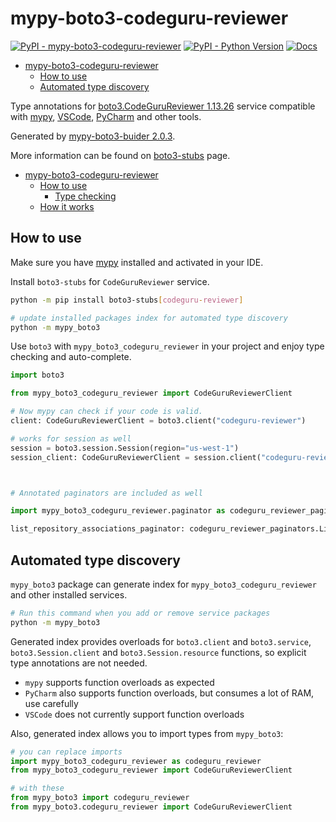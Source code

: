 # mypy-boto3-codeguru-reviewer

[![PyPI - mypy-boto3-codeguru-reviewer](https://img.shields.io/pypi/v/mypy-boto3-codeguru-reviewer.svg?color=blue)](https://pypi.org/project/mypy-boto3-codeguru-reviewer)
[![PyPI - Python Version](https://img.shields.io/pypi/pyversions/mypy-boto3-codeguru-reviewer.svg?color=blue)](https://pypi.org/project/mypy-boto3-codeguru-reviewer)
[![Docs](https://img.shields.io/readthedocs/mypy-boto3-builder.svg?color=blue)](https://mypy-boto3-builder.readthedocs.io/)

- [mypy-boto3-codeguru-reviewer](#mypy-boto3-codeguru-reviewer)
  - [How to use](#how-to-use)
  - [Automated type discovery](#automated-type-discovery)


Type annotations for
[boto3.CodeGuruReviewer 1.13.26](https://boto3.amazonaws.com/v1/documentation/api/1.13.26/reference/services/codeguru-reviewer.html#CodeGuruReviewer) service
compatible with [mypy](https://github.com/python/mypy), [VSCode](https://code.visualstudio.com/),
[PyCharm](https://www.jetbrains.com/pycharm/) and other tools.

Generated by [mypy-boto3-buider 2.0.3](https://github.com/vemel/mypy_boto3_builder).

More information can be found on [boto3-stubs](https://pypi.org/project/boto3-stubs/) page.

- [mypy-boto3-codeguru-reviewer](#mypy-boto3-codeguru-reviewer)
  - [How to use](#how-to-use)
    - [Type checking](#type-checking)
  - [How it works](#how-it-works)

## How to use

Make sure you have [mypy](https://github.com/python/mypy) installed and activated in your IDE.

Install `boto3-stubs` for `CodeGuruReviewer` service.

```bash
python -m pip install boto3-stubs[codeguru-reviewer]

# update installed packages index for automated type discovery
python -m mypy_boto3
```

Use `boto3` with `mypy_boto3_codeguru_reviewer` in your project and enjoy type checking and auto-complete.

```python
import boto3

from mypy_boto3_codeguru_reviewer import CodeGuruReviewerClient

# Now mypy can check if your code is valid.
client: CodeGuruReviewerClient = boto3.client("codeguru-reviewer")

# works for session as well
session = boto3.session.Session(region="us-west-1")
session_client: CodeGuruReviewerClient = session.client("codeguru-reviewer")



# Annotated paginators are included as well

import mypy_boto3_codeguru_reviewer.paginator as codeguru_reviewer_paginators

list_repository_associations_paginator: codeguru_reviewer_paginators.ListRepositoryAssociationsPaginator = client.get_paginator("list_repository_associations")
```

## Automated type discovery

`mypy_boto3` package can generate index for `mypy_boto3_codeguru_reviewer` and other installed services.

```bash
# Run this command when you add or remove service packages
python -m mypy_boto3
```

Generated index provides overloads for `boto3.client` and `boto3.service`,
`boto3.Session.client` and `boto3.Session.resource` functions,
so explicit type annotations are not needed.

- `mypy` supports function overloads as expected
- `PyCharm` also supports function overloads, but consumes a lot of RAM, use carefully
- `VSCode` does not currently support function overloads

Also, generated index allows you to import types from `mypy_boto3`:

```python
# you can replace imports
import mypy_boto3_codeguru_reviewer as codeguru_reviewer
from mypy_boto3_codeguru_reviewer import CodeGuruReviewerClient

# with these
from mypy_boto3 import codeguru_reviewer
from mypy_boto3.codeguru_reviewer import CodeGuruReviewerClient
```